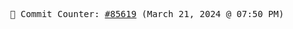 <p align="center">
    <samp>
        📮 Commit Counter: <a href="https://github.com/Javascript-void0/Javascript-void0/commits/main">#85619</a> (March 21, 2024 @ 07:50 PM)
    </samp>
</p>